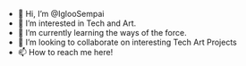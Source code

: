 - 👋 Hi, I’m @IglooSempai
- 👀 I’m interested in Tech and Art.
- 🌱 I’m currently learning the ways of the force.
- 💞️ I’m looking to collaborate on interesting Tech Art Projects
- 📫 How to reach me here!
